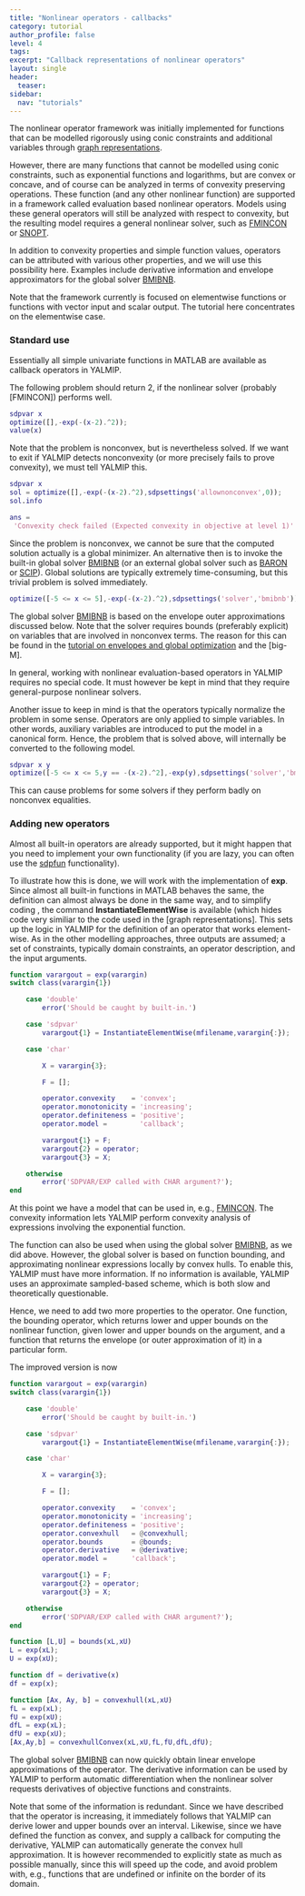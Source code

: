 ```yaml
---
title: "Nonlinear operators - callbacks"
category: tutorial
author_profile: false
level: 4
tags:
excerpt: "Callback representations of nonlinear operators"
layout: single
header:
  teaser:
sidebar:
  nav: "tutorials"
---
```


The nonlinear operator framework was initially implemented for functions that can be modelled rigorously using conic constraints and additional variables through [graph representations](/tutorial/nonlinearoperatorsgraphs).

However, there are many functions that cannot be modelled using conic constraints, such as exponential functions and logarithms, but are convex or concave, and of course can be analyzed in terms of convexity preserving operations. These function (and any other nonlinear function) are supported in a framework called evaluation based nonlinear operators. Models using these general operators will still be analyzed with respect to convexity, but the resulting model requires a general nonlinear solver, such as [FMINCON](/solver/fmincon) or [SNOPT](/solver/snopt).

In addition to convexity properties and simple function values, operators can be attributed with various other properties, and we will use this possibility here. Examples include derivative information and envelope approximators for the global solver [BMIBNB](/solver/bmibnb).

Note that the framework currently is focused on elementwise functions or functions with vector input and scalar output. The tutorial here concentrates on the elementwise case. 

### Standard use

Essentially all simple univariate functions in MATLAB are available as callback operators in YALMIP.

The following problem should return 2, if the nonlinear solver (probably [FMINCON]) performs well.

````matlab
sdpvar x
optimize([],-exp(-(x-2).^2));
value(x)
````

Note that the problem is nonconvex, but is nevertheless solved. If we want to exit if YALMIP detects nonconvexity (or more precisely fails to prove convexity), we must tell YALMIP this.

````matlab
sdpvar x
sol = optimize([],-exp(-(x-2).^2),sdpsettings('allownonconvex',0));
sol.info

ans =
 'Convexity check failed (Expected convexity in objective at level 1)'
````

Since the problem is nonconvex, we cannot be sure that the computed solution actually is a global minimizer. An alternative then is to invoke the built-in global solver [BMIBNB](/solver/bmibnb) (or an external global solver such as [BARON](/solver/baron) or [SCIP](/solver/scip)). Global solutions are typically extremely time-consuming, but this trivial problem is solved immediately.

````matlab
optimize([-5 <= x <= 5],-exp(-(x-2).^2),sdpsettings('solver','bmibnb'));
````

The global solver [BMIBNB](/solver/bmibnb) is based on the envelope outer approximations discussed below. Note that the solver requires bounds (preferably explicit) on variables that are involved in nonconvex terms. The reason for this can be found in the [tutorial on envelopes and global optimization](/tutorial/envelopesinbmibnb) and the [big-M].

In general, working with nonlinear evaluation-based operators in YALMIP requires no special code. It must however be kept in mind that they require general-purpose nonlinear solvers.

Another issue to keep in mind is that the operators typically normalize the problem in some sense. Operators are only applied to simple variables. In other words, auxiliary variables are introduced to put the model in a canonical form. Hence, the problem that is solved above, will internally be converted to the following model.

````matlab
sdpvar x y
optimize([-5 <= x <= 5,y == -(x-2).^2],-exp(y),sdpsettings('solver','bmibnb'));
````

This can cause problems for some solvers if they perform badly on nonconvex equalities.


### Adding new operators

Almost all built-in operators are already supported, but it might happen that you need to implement your own functionality (if you are lazy, you can often use the [sdpfun](/command/sdpfun) functionality).

To illustrate how this is done, we will work with the implementation of **exp**. Since almost all built-in functions in MATLAB behaves the same, the definition can almost always be done in the same way, and to simplify coding , the command **InstantiateElementWise** is available (which hides code very similiar to the code used in the [graph representations]. This sets up the logic in YALMIP for the definition of an operator that works element-wise. As in the other modelling approaches, three outputs are assumed; a set of constraints, typically domain constraints, an operator description, and the input arguments.

````matlab
function varargout = exp(varargin)
switch class(varargin{1})

    case 'double'
        error('Should be caught by built-in.')

    case 'sdpvar'
        varargout{1} = InstantiateElementWise(mfilename,varargin{:});

    case 'char'

        X = varargin{3};

        F = [];

        operator.convexity    = 'convex';
        operator.monotonicity = 'increasing';
        operator.definiteness = 'positive';
        operator.model =        'callback';

        varargout{1} = F;
        varargout{2} = operator;
        varargout{3} = X;

    otherwise
        error('SDPVAR/EXP called with CHAR argument?');
end

````

At this point we have a model that can be used in, e.g., [FMINCON](/solver/fmincon). The convexity information lets YALMIP perform convexity analysis of expressions involving the exponential function.

The function can also be used when using the global solver [BMIBNB](/solver/bmibnb), as we did above. However, the global solver is based on function bounding, and approximating nonlinear expressions locally by convex hulls. To enable this, YALMIP must have more information. If no information is available, YALMIP uses an approximate sampled-based scheme, which is both slow and theoretically questionable.

Hence, we need to add two more properties to the operator. One function, the bounding operator, which returns lower and upper bounds on the nonlinear function, given lower and upper bounds on the argument, and a function that returns the envelope (or outer approximation of it) in a particular form.

The improved version is now

````matlab
function varargout = exp(varargin)
switch class(varargin{1})

    case 'double'
        error('Should be caught by built-in.')

    case 'sdpvar'
        varargout{1} = InstantiateElementWise(mfilename,varargin{:});

    case 'char'

        X = varargin{3};

        F = [];

        operator.convexity    = 'convex';
        operator.monotonicity = 'increasing';
        operator.definiteness = 'positive';
        operator.convexhull   = @convexhull;
        operator.bounds       = @bounds;
        operator.derivative   = @derivative;
        operator.model =      'callback';

        varargout{1} = F;
        varargout{2} = operator;
        varargout{3} = X;

    otherwise
        error('SDPVAR/EXP called with CHAR argument?');
end

function [L,U] = bounds(xL,xU)
L = exp(xL);
U = exp(xU);

function df = derivative(x)
df = exp(x);

function [Ax, Ay, b] = convexhull(xL,xU)
fL = exp(xL);
fU = exp(xU);
dfL = exp(xL);
dfU = exp(xU);
[Ax,Ay,b] = convexhullConvex(xL,xU,fL,fU,dfL,dfU);

````

The global solver [BMIBNB](/solver/bmibnb) can now quickly obtain linear envelope approximations of the operator. The derivative information can be used by YALMIP to perform automatic differentiation when the nonlinear solver requests derivatives of objective functions and constraints.

Note that some of the information is redundant. Since we have described that the operator is increasing, it immediately follows that YALMIP can derive lower and upper bounds over an interval. Likewise, since we have defined the function as convex, and supply a callback for computing the derivative, YALMIP can automatically generate the convex hull approximation. It is however recommended to explicitly state as much as possible manually, since this will speed up the code, and avoid problem with, e.g., functions that are undefined or infinite  on the border of its domain.
